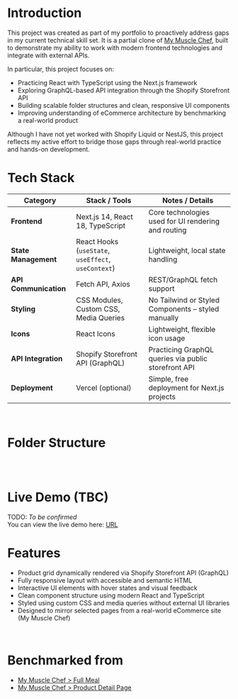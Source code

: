 # Introduction
This project was created as part of my portfolio to proactively address gaps in my current technical skill set. It is a partial clone of [My Muscle Chef](https://www.mymusclechef.com/), built to demonstrate my ability to work with modern frontend technologies and integrate with external APIs.

In particular, this project focuses on:
- Practicing React with TypeScript using the Next.js framework  
- Exploring GraphQL-based API integration through the Shopify Storefront API  
- Building scalable folder structures and clean, responsive UI components  
- Improving understanding of eCommerce architecture by benchmarking a real-world product

Although I have not yet worked with Shopify Liquid or NestJS, this project reflects my active effort to bridge those gaps through real-world practice and hands-on development.
<br/>

# Tech Stack

| **Category**       | **Stack / Tools**                                  | **Notes / Details**                                           |
|-------------------|-----------------------------------------------------|---------------------------------------------------------------|
| **Frontend**       | Next.js 14, React 18, TypeScript                    | Core technologies used for UI rendering and routing           |
| **State Management** | React Hooks (`useState`, `useEffect`, `useContext`) | Lightweight, local state handling                            |
| **API Communication** | Fetch API, Axios                                 | REST/GraphQL fetch support                                   |
| **Styling**        | CSS Modules, Custom CSS, Media Queries             | No Tailwind or Styled Components – styled manually            |
| **Icons**          | React Icons                                        | Lightweight, flexible icon usage                             |
| **API Integration** | Shopify Storefront API (GraphQL)                  | Practicing GraphQL queries via public storefront API          |
| **Deployment**     | Vercel (optional)                                   | Simple, free deployment for Next.js projects                  |
<br/>

# Folder Structure
```bash
```
<br/>

# Live Demo (TBC)
TODO: *To be confirmed*   
You can view the live demo here: [URL](https://mymc-clone.vercel.app)
<br/>

# Features
- Product grid dynamically rendered via Shopify Storefront API (GraphQL)
- Fully responsive layout with accessible and semantic HTML
- Interactive UI elements with hover states and visual feedback
- Clean component structure using modern React and TypeScript
- Styled using custom CSS and media queries without external UI libraries
- Designed to mirror selected pages from a real-world eCommerce site (My Muscle Chef)
<br/>

# Benchmarked from
- [My Muscle Chef > Full Meal](https://www.mymusclechef.com/menu/meals?sort=featured)
- [My Muscle Chef > Product Detail Page](https://www.mymusclechef.com/products/butter-chicken-veg-pilaf-ch010)

